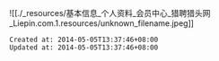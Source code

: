 
![[./_resources/基本信息_个人资料_会员中心_猎聘猎头网_Liepin.com.1.resources/unknown_filename.jpeg]]

    Created at: 2014-05-05T13:37:46+08:00
    Updated at: 2014-05-05T13:37:46+08:00

